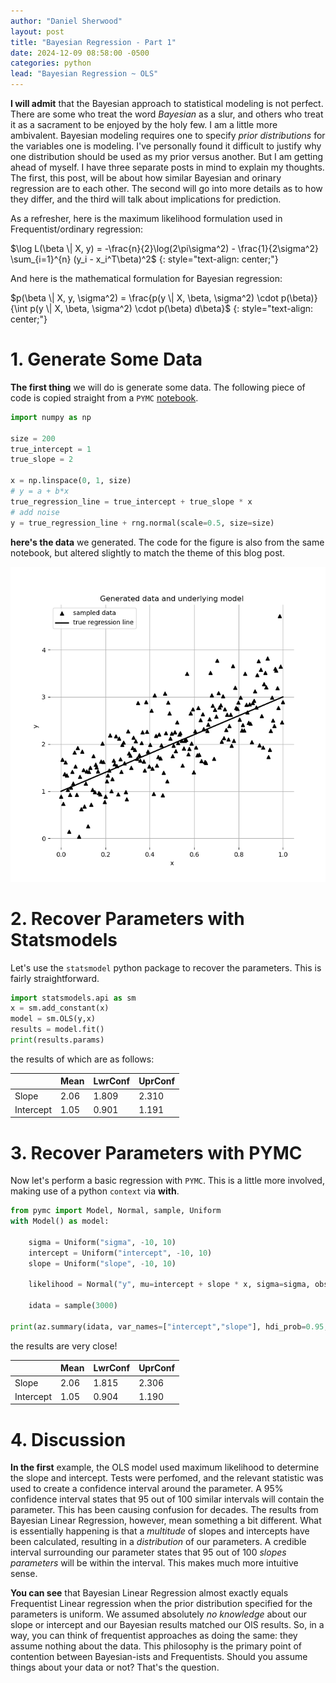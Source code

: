```yaml
---
author: "Daniel Sherwood"
layout: post
title: "Bayesian Regression - Part 1"
date: 2024-12-09 08:58:00 -0500
categories: python
lead: "Bayesian Regression ~ OLS"
--- 
```

**I will admit** that the Bayesian approach to statistical modeling is not perfect. There are some who treat the word _Bayesian_ 
as a slur, and others who treat it as a sacrament to be enjoyed by the holy few. I am a little more ambivalent. Bayesian 
modeling requires one to specify _prior distributions_ for the variables one is modeling. I've personally found it difficult
to justify why one distribution should be used as my prior versus another. But I am getting ahead of myself. I have three separate posts in mind to explain my thoughts. The first, this post, will be about 
how similar Bayesian and orinary regression are to each other. The second will go into more details as to how they differ, 
and the third will talk about implications for prediction. 

As a refresher, here is the maximum likelihood formulation used in Frequentist/ordinary regression: 

$\log L(\beta \| X, y) = -\frac{n}{2}\log(2\pi\sigma^2) - \frac{1}{2\sigma^2} \sum_{i=1}^{n} (y_i - x_i^T\beta)^2$
{: style="text-align: center;"}

And here is the mathematical formulation for Bayesian regression:

$p(\beta \| X, y, \sigma^2) = \frac{p(y \| X, \beta, \sigma^2) \cdot p(\beta)}{\int p(y \| X, \beta, \sigma^2) \cdot p(\beta) d\beta}$
{: style="text-align: center;"}

# 1. Generate Some Data
**The first thing** we will do is generate some data. The following piece of code is copied straight from a `PYMC` [notebook](https://www.pymc.io/projects/docs/en/stable/learn/core_notebooks/GLM_linear.html). 

```python
import numpy as np

size = 200
true_intercept = 1
true_slope = 2

x = np.linspace(0, 1, size)
# y = a + b*x
true_regression_line = true_intercept + true_slope * x
# add noise
y = true_regression_line + rng.normal(scale=0.5, size=size)
```
**here's the data** we generated. The code for the figure is also from the same notebook, but altered slightly to match 
the theme of this blog post. 

![the_data.png](/assets/images/the_data.png)

# 2. Recover Parameters with Statsmodels
Let's use the `statsmodel` python package to recover the parameters. This is fairly straightforward.
```python
import statsmodels.api as sm
x = sm.add_constant(x)
model = sm.OLS(y,x)
results = model.fit()
print(results.params)
```
the results of which are as follows:

|           | Mean  | LwrConf | UprConf |
|:-------   |:------|:--------|:--------|
| Slope     | 2.06  | 1.809   | 2.310   |
| Intercept | 1.05  | 0.901   | 1.191   |


# 3. Recover Parameters with PYMC
Now let's perform a basic regression with `PYMC`. This is a little more involved, making use of a python `context` via 
**with**. 
```python
from pymc import Model, Normal, sample, Uniform
with Model() as model:

    sigma = Uniform("sigma", -10, 10)
    intercept = Uniform("intercept", -10, 10)
    slope = Uniform("slope", -10, 10)

    likelihood = Normal("y", mu=intercept + slope * x, sigma=sigma, observed=y)

    idata = sample(3000)

print(az.summary(idata, var_names=["intercept","slope"], hdi_prob=0.95, fmt='long'))
```
the results are very close! 

|           | Mean  | LwrConf | UprConf |
|:-------   |:------|:--------|:--------|
| Slope     | 2.06  | 1.815   | 2.306   |
| Intercept | 1.05  | 0.904   | 1.190   |


# 4. Discussion
**In the first** example, the OLS model used maximum likelihood to determine the slope and intercept. Tests were perfomed, and 
the relevant statistic was used to create a confidence interval around the parameter. A 95% confidence interval states that
95 out of 100 similar intervals will contain the parameter. This has been causing confusion for decades. The results from 
Bayesian Linear Regression, however, mean something a bit different. What is essentially happening is that a _multitude_ of 
slopes and intercepts have been calculated, resulting in a _distribution_ of our parameters. A credible interval 
surrounding our parameter states that 95 out of 100 _slopes parameters_ will be within the interval. This makes much more 
intuitive sense.

**You can see** that Bayesian Linear Regression almost exactly equals Frequentist Linear regression when the prior distribution 
specified for the parameters is uniform. We assumed absolutely _no knowledge_ about our slope or intercept and our Bayesian 
results matched our OlS results. So, in a way, you can think of frequentist approaches as doing the same: they assume nothing
about the data. This philosophy is the primary point of contention between Bayesian-ists and Frequentists. Should you assume 
things about your data or not? That's the question. 